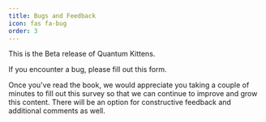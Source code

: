 ```yaml
---
title: Bugs and Feedback
icon: fas fa-bug
order: 3
---
```




This is the Beta release of Quantum Kittens.

If you encounter a bug, please fill out this form.

Once you've read the book, we would appreciate you taking a couple of minutes to fill out this survey so that we can continue to improve and grow this content. There will be an option for constructive feedback and additional comments as well.

